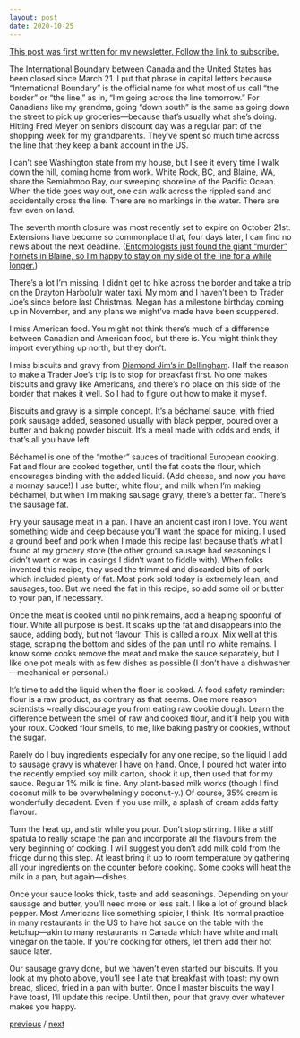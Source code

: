 ```yaml
---
layout: post
date: 2020-10-25
---
```


[This post was first written for my newsletter. Follow the link to subscribe.](https://tinyletter.com/jessdriscoll)

The International Boundary between Canada and the United States has been closed since March 21. I put that phrase in capital letters because “International Boundary” is the official name for what most of us call “the border” or “the line,” as in, “I’m going across the line tomorrow.” For Canadians like my grandma, going “down south” is the same as going down the street to pick up groceries—because that’s usually what she’s doing. Hitting Fred Meyer on seniors discount day was a regular part of the shopping week for my grandparents. They’ve spent so much time across the line that they keep a bank account in the US.

I can’t see Washington state from my house, but I see it every time I walk down the hill, coming home from work. White Rock, BC, and Blaine, WA, share the Semiahmoo Bay, our sweeping shoreline of the Pacific Ocean. When the tide goes way out, one can walk across the rippled sand and accidentally cross the line. There are no markings in the water. There are few even on land.

The seventh month closure was most recently set to expire on October 21st. Extensions have become so commonplace that, four days later, I can find no news about the next deadline. ([Entomologists just found the giant “murder” hornets in Blaine, so I’m happy to stay on my side of the line for a while longer.](https://twitter.com/KimZetter/status/1320143485291229185?s=20))

There’s a lot I’m missing. I didn’t get to hike across the border and take a trip on the Drayton Harbo(u)r water taxi. My mom and I haven’t been to Trader Joe’s since before last Christmas. Megan has a milestone birthday coming up in November, and any plans we might’ve made have been scuppered.

I miss American food. You might not think there’s much of a difference between Canadian and American food, but there is. You might think they import everything up north, but they don’t.

I miss biscuits and gravy from [Diamond Jim’s in Bellingham](http://diamondjimsgrill.com). Half the reason to make a Trader Joe’s trip is to stop for breakfast first. No one makes biscuits and gravy like Americans, and there’s no place on this side of the border that makes it well. So I had to figure out how to make it myself.

Biscuits and gravy is a simple concept. It’s a béchamel sauce, with fried pork sausage added, seasoned usually with black pepper, poured over a butter and baking powder biscuit. It’s a meal made with odds and ends, if that’s all you have left.

Béchamel is one of the “mother” sauces of traditional European cooking. Fat and flour are cooked together, until the fat coats the flour, which encourages binding with the added liquid. (Add cheese, and now you have a mornay sauce!) I use butter, white flour, and milk when I’m making béchamel, but when I’m making sausage gravy, there’s a better fat. There’s the sausage fat.

Fry your sausage meat in a pan. I have an ancient cast iron I love. You want something wide and deep because you’ll want the space for mixing. I used a ground beef and pork when I made this recipe last because that’s what I found at my grocery store (the other ground sausage had seasonings I didn’t want or was in casings I didn’t want to fiddle with). When folks invented this recipe, they used the trimmed and discarded bits of pork, which included plenty of fat. Most pork sold today is extremely lean, and sausages, too. But we need the fat in this recipe, so add some oil or butter to your pan, if necessary.

Once the meat is cooked until no pink remains, add a heaping spoonful of flour. White all purpose is best. It soaks up the fat and disappears into the sauce, adding body, but not flavour. This is called a roux. Mix well at this stage, scraping the bottom and sides of the pan until no white remains. I know some cooks remove the meat and make the sauce separately, but I like one pot meals with as few dishes as possible (I don’t have a dishwasher—mechanical or personal.)

It’s time to add the liquid when the floor is cooked. A food safety reminder: flour is a raw product, as contrary as that seems. One more reason scientists ~really discourage you from eating raw cookie dough. Learn the difference between the smell of raw and cooked flour, and it’ll help you with your roux. Cooked flour smells, to me, like baking pastry or cookies, without the sugar.

Rarely do I buy ingredients especially for any one recipe, so the liquid I add to sausage gravy is whatever I have on hand. Once, I poured hot water into the recently emptied soy milk carton, shook it up, then used that for my sauce. Regular 1% milk is fine. Any plant-based milk works (though I find coconut milk to be overwhelmingly coconut-y.) Of course, 35% cream is wonderfully decadent. Even if you use milk, a splash of cream adds fatty flavour. 

Turn the heat up, and stir while you pour. Don’t stop stirring. I like a stiff spatula to really scrape the pan and incorporate all the flavours from the very beginning of cooking. I will suggest you don’t add milk cold from the fridge during this step. At least bring it up to room temperature by gathering all your ingredients on the counter before cooking. Some cooks will heat the milk in a pan, but again—dishes.

Once your sauce looks thick, taste and add seasonings. Depending on your sausage and butter, you’ll need more or less salt. I like a lot of ground black pepper. Most Americans like something spicier, I think. It’s normal practice in many restaurants in the US to have hot sauce on the table with the ketchup—akin to many restaurants in Canada which have white and malt vinegar on the table. If you're cooking for others, let them add their hot sauce later. 

Our sausage gravy done, but we haven’t even started our biscuits. If you look at my photo above, you’ll see I ate that breakfast with toast: my own bread, sliced, fried in a pan with butter. Once I master biscuits the way I have toast, I’ll update this recipe. Until then, pour that gravy over whatever makes you happy.

<a href="{{page.previous.url}}">previous</a> / <a href="{{page.next.url}}">next</a>
